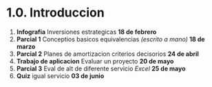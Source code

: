 # 1.0. Introduccion

1. **Infografia** Inversiones estrategicas **18 de febrero**
2. **Parcial 1** Conceptios basicos  equivalencias *(escrito a mano)*  **18 de marzo**
3. **Parcial 2** Planes de amortizacion criterios decisorios **24 de abril**
4. **Trabajo de aplicacion** Evaluar un proyecto **20 de mayo**
5. **Parcial 3** Eval de alt  de diferente servicio *Excel* **25 de mayo**
6. **Quiz** igual servicio **03 de junio**


